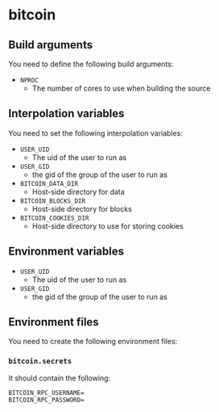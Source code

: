 bitcoin
=======

## Build arguments

You need to define the following
build arguments:

* `NPROC`
	* The number of cores to use when
	building the source

## Interpolation variables

You need to set the following interpolation
variables:

* `USER_UID`
	* The uid of the user to run as
* `USER_GID`
	* the gid of the group of the user
	to run as
* `BITCOIN_DATA_DIR`
	* Host-side directory for data
* `BITCOIN_BLOCKS_DIR`
	* Host-side directory for blocks
* `BITCOIN_COOKIES_DIR`
	* Host-side directory to use for storing cookies

## Environment variables

* `USER_UID`
	* The uid of the user to run as
* `USER_GID`
	* the gid of the group of the user
	to run as

## Environment files

You need to create the following
environment files:

### `bitcoin.secrets`

It should contain the following:

```
BITCOIN_RPC_USERNAME=
BITCOIN_RPC_PASSWORD=
```
